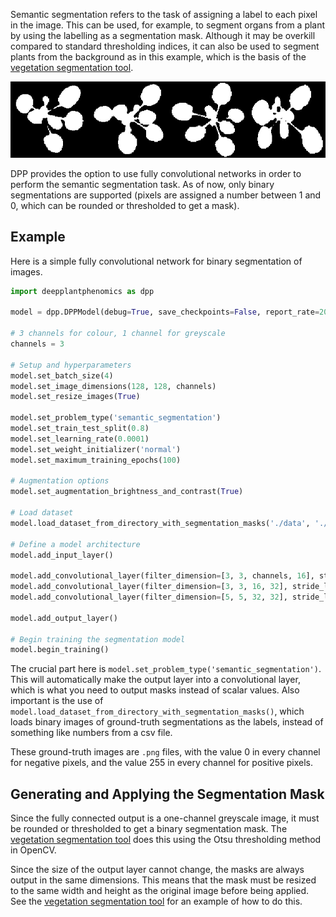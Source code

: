 Semantic segmentation refers to the task of assigning a label to each pixel in the image. This can be used, for example, to segment organs from a plant by using the labelling as a segmentation mask. Although it may be overkill compared to standard thresholding indices, it can also be used to segment plants from the background as in this example, which is the basis of the [vegetation segmentation tool](/Tools/).

![results](./semantic-output.png)

DPP provides the option to use fully convolutional networks in order to perform the semantic segmentation task. As of now, only binary segmentations are supported (pixels are assigned a number between 1 and 0, which can be rounded or thresholded to get a mask).

## Example

Here is a simple fully convolutional network for binary segmentation of images.

```python
import deepplantphenomics as dpp

model = dpp.DPPModel(debug=True, save_checkpoints=False, report_rate=20)

# 3 channels for colour, 1 channel for greyscale
channels = 3

# Setup and hyperparameters
model.set_batch_size(4)
model.set_image_dimensions(128, 128, channels)
model.set_resize_images(True)

model.set_problem_type('semantic_segmentation')
model.set_train_test_split(0.8)
model.set_learning_rate(0.0001)
model.set_weight_initializer('normal')
model.set_maximum_training_epochs(100)

# Augmentation options
model.set_augmentation_brightness_and_contrast(True)

# Load dataset
model.load_dataset_from_directory_with_segmentation_masks('./data', './segmented')

# Define a model architecture
model.add_input_layer()

model.add_convolutional_layer(filter_dimension=[3, 3, channels, 16], stride_length=1, activation_function='relu')
model.add_convolutional_layer(filter_dimension=[3, 3, 16, 32], stride_length=1, activation_function='relu')
model.add_convolutional_layer(filter_dimension=[5, 5, 32, 32], stride_length=1, activation_function='relu')

model.add_output_layer()

# Begin training the segmentation model
model.begin_training()
```

The crucial part here is ``model.set_problem_type('semantic_segmentation')``. This will automatically make the output layer into a convolutional layer, which is what you need to output masks instead of scalar values. Also important is the use of ``model.load_dataset_from_directory_with_segmentation_masks()``, which loads binary images of ground-truth segmentations as the labels, instead of something like numbers from a csv file. 

These ground-truth images are `.png` files, with the value 0 in every channel for negative pixels, and the value 255 in every channel for positive pixels.

## Generating and Applying the Segmentation Mask

Since the fully connected output is a one-channel greyscale image, it must be rounded or thresholded to get a binary segmentation mask. The [vegetation segmentation tool](/Tools/) does this using the Otsu thresholding method in OpenCV.

Since the size of the output layer cannot change, the masks are always output in the same dimensions. This means that the mask must be resized to the same width and height as the original image before being applied. See the [vegetation segmentation tool](/Tools/) for an example of how to do this.
